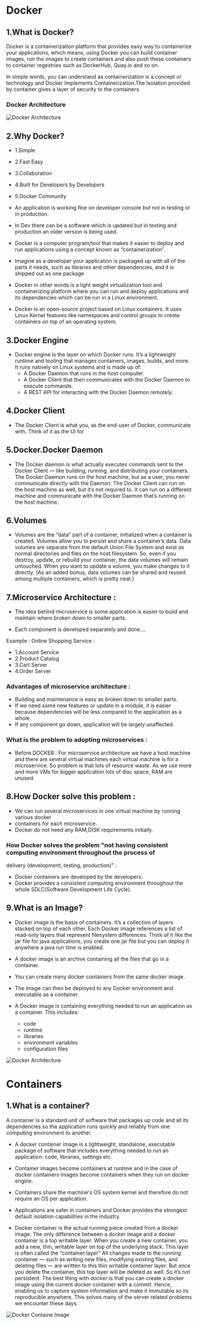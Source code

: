 # Docker 

## 1.What is Docker?
Docker is a containerization platform that provides easy way to containerize your applications, which
means, using Docker you can build container images, run the images to create containers and also push 
these containers to container regestries such as DockerHub, Quay.io and so on.

In simple words, you can understand as containerization is a concept or technology and Docker Implements 
Containerization.The Isolation provided by container gives a layer of security to the containers.

### Docker Architecture
![Docker Architecture](https://github.com/balusena/docker-for-devops/blob/main/01-Docker%20Containers%20Introduction%20and%20Setup/docker_architecture.png)

## 2.Why Docker?
- 1.Simple 
- 2.Fast Easy  
- 3.Collaboration 
- 4.Built for Developers by Developers  
- 5.Docker Community

- An application is working fine on developer console but not in testing or in production.

- In Dev there can be a software which is updated but in testing and production an older version is being used.

- Docker is a computer program/tool that makes it easier to deploy and run applications using a concept known
  as “containerization”.

- Imagine as a developer your application is packaged up with all of the parts it needs, such as libraries 
  and other dependencies, and it is shipped out as one package

- Docker in other words is a light weight virtualization tool and containerizing platform where you can run 
  and deploy applications and its dependencies which can be run in a Linux environment.

- Docker is an open-source project based on Linux containers. It uses Linux Kernel features like namespaces 
  and control groups to create containers on top of an operating system.

## 3.Docker Engine
- Docker engine is the layer on which Docker runs. It’s a lightweight runtime and tooling that manages 
  containers, images, builds, and more. It runs natively on Linux systems and is made up of:
  - A Docker Daemon that runs in the host computer.
  - A Docker Client that then communicates with the Docker Daemon to execute commands.
  - A REST API for interacting with the Docker Daemon remotely.

## 4.Docker Client
- The Docker Client is what you, as the end-user of Docker, communicate with. Think of it as the UI for 

## 5.Docker.Docker Daemon
- The Docker daemon is what actually executes commands sent to the Docker Client — like building, running, 
  and distributing your containers. The Docker Daemon runs on the host machine, but as a user, you never 
  communicate directly with the Daemon. The Docker Client can run on the host machine as well, but it’s not
  required to. It can run on a different machine and communicate with the Docker Daemon that’s running on 
  the host machine.

## 6.Volumes
- Volumes are the “data” part of a container, initialized when a container is created. Volumes allow you to 
  persist and share a container’s data. Data volumes are separate from the default Union File System and 
  exist as normal directories and files on the host filesystem. So, even if you destroy, update, or rebuild 
  your container, the data volumes will remain untouched. When you want to update a volume, you make changes
  to it directly. (As an added bonus, data volumes can be shared and reused among multiple containers, which
  is pretty neat.)

## 7.Microservice Architecture :

- The idea behind microservice is some application is easier to build and maintain where broken down to 
  smaller parts.

- Each component is developed separately and done....

Example : Online Shopping Service :
  - 1.Account Service
  - 2.Product Catalog
  - 3.Cart Server
  - 4.Order Server

### Advantages of microservice architecture :

- Building and maintenance is easy as broken down to smaller parts.
- If we need some new features or update in a module, it is easier because dependencies will be less 
  compared to the application as a whole.
- If any component go down, application will be largely unaffected.

### What is the problem to adopting microservices :

- Before DOCKER : For microservice architecture we have a host machine and there are several virtual machines
  each virtual machine is for a microservice. So problem is that lots of resource waste. As we use more and 
  more VMs for bigger application lots of disc space, RAM are unused.

## 8.How Docker solve this problem :

- We can run several microservices in one virtual machine by running various docker
- containers for each microservice.
- Docker do not need any RAM,DISK requirements initially.

### How Docker solves the problem "not having consistent computing environment throughout the process of 
   delivery (development, testing, production)" :

- Docker containers are developed by the developers.
- Docker provides a consistent computing environment throughout the whole SDLC(Software Development Life Cycle).

## 9.What is an Image?

- Docker image is the basis of containers. It’s a collection of layers stacked on top of each other. Each 
  Docker image references a list of read-only layers that represent filesystem differences. Think of it 
  like the jar file for java applications, you create one jar file but you can deploy it anywhere a java 
  run time is enabled.

- A docker image is an archive containing all the files that go in a container.

- You can create many docker containers from the same docker image.

- The image can then be deployed to any Docker environment and executable as a container.

- A Docker image is containing everything needed to run an application as a container. This includes:
     - code
     - runtime
     - libraries
     - environment variables
     - configuration files

![Docker Architecture](https://github.com/balusena/docker-for-devops/blob/main/01-Docker%20Containers%20Introduction%20and%20Setup/container_layers.png)

# Containers

## 1.What is a container?

A container is a standard unit of software that packages up code and all its dependencies so the application
runs quickly and reliably from one computing environment to another.

- A docker container image is s lightweight, standalone, executable package of software that includes 
  everything needed to run an application: code, libraries, settings etc.

- Container images become containers at runtime and in the case of docker containers images become 
  containers when they run on docker engine.

- Containers share the machine's OS system kernel and therefore do not require an OS per application.

- Applications are safer in containers and Docker provides the strongest default isolation capabilities in 
  the industry.

- Docker container is the actual running piece created from a docker image. The only difference between a 
  docker image and a docker container is a top writable layer. When you create a new container, you add a 
  new, thin, writable layer on top of the underlying stack. This layer is often called the “container layer”
  All changes made to the running container — such as writing new files, modifying existing files, and 
  deleting files — are written to this thin writable container layer. But once you delete the container, 
  this top layer will be deleted as well. So it’s not persistent. The best thing with docker is that you 
  can create a docker image using the current docker container with a commit. Hence, enabling us to capture
  system information and make it immutable so its reproducible anywhere. This solves many of the server 
  related problems we encounter these days.

![Docker Containe Image](https://github.com/balusena/docker-for-devops/blob/main/01-Docker%20Containers%20Introduction%20and%20Setup/docker_image.png)



